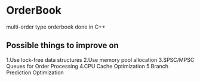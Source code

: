 # OrderBook

multi-order type orderbook done in C++

## Possible things to improve on

1.Use lock-free data structures
2.Use memory pool allocation
3.SPSC/MPSC Queues for Order Processing
4.CPU Cache Optimization
5.Branch Prediction Optimization
